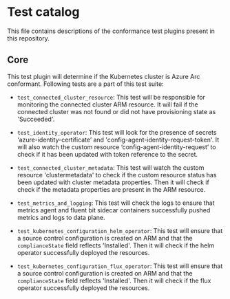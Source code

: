 # Test catalog

This file contains descriptions of the conformance test plugins present in this repository.

## Core

This test plugin will determine if the Kubernetes cluster is Azure Arc conformant. Following tests are a part of this test suite:

- `test_connected_cluster_resource`: This test will be responsible for monitoring the connected cluster ARM resource. It will fail if the connected cluster was not found or did not have provisioning state as 'Succeeded'.

- `test_identity_operator`: This test will look for the presence of secrets ‘azure-identity-certificate’ and 'config-agent-identity-request-token'. It will also watch the custom resource ‘config-agent-identity-request’ to check if it has been updated with token reference to the secret.

- `test_connected_cluster_metadata`: This test will watch the custom resource 'clustermetadata' to check if the custom resource status has been updated with cluster metadata properties. Then it will check if check if the metadata properties are present in the ARM resource.

- `test_metrics_and_logging`: This test will check the logs to ensure that metrics agent and fluent bit sidecar containers successfully pushed metrics and logs to data plane.

- `test_kubernetes_configuration_helm_operator`: This test will ensure that a source control configuration is created on ARM and that the `complianceState` field reflects 'Installed'. Then it will check if the helm operator successfully deployed the resources.

- `test_kubernetes_configuration_flux_operator`: This test will ensure that a source control configuration is created on ARM and that the `complianceState` field reflects 'Installed'. Then it will check if the flux operator successfully deployed the resources.
